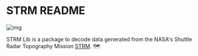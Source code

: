 # STRM README
![img](https://img.shields.io/github/license/cmedinaarmas/strmlib.png)

STRM Lib is a package to decode data generated from the NASA's Shuttle Radar Topography Mission [STRM](https://www2.jpl.nasa.gov/srtm/). :world_map:
